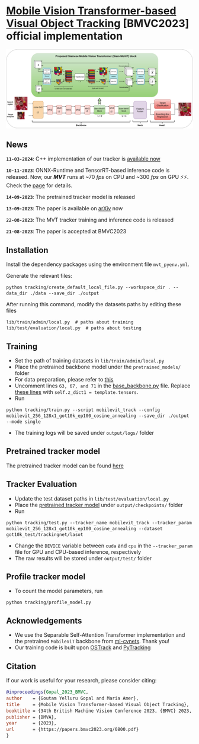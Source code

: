 # [Mobile Vision Transformer-based Visual Object Tracking](https://papers.bmvc2023.org/0800.pdf) [BMVC2023] official implementation
![MVT_block](assets/MVT.png)

## News
**`11-03-2024`**: C++ implementation of our tracker is [available now](https://github.com/goutamyg/MVT.cpp/tree/main)

**`10-11-2023`**: ONNX-Runtime and TensorRT-based inference code is released. Now, our ***MVT*** runs at ~70 *fps* on CPU and ~300 *fps* on GPU :zap::zap:. Check the [page](https://github.com/goutamyg/MVT/blob/multi_framework_inference/lib/tutorial/MVT_ONNX_TRT_Tutorial.md) for details.

**`14-09-2023`**: The pretrained tracker model is released

**`13-09-2023`**: The paper is available on [arXiv](https://arxiv.org/abs/2309.05829) now

**`22-08-2023`**: The MVT tracker training and inference code is released

**`21-08-2023`**: The paper is accepted at BMVC2023

## Installation

Install the dependency packages using the environment file `mvt_pyenv.yml`.

Generate the relevant files:
```
python tracking/create_default_local_file.py --workspace_dir . --data_dir ./data --save_dir ./output
```
After running this command, modify the datasets paths by editing these files
```
lib/train/admin/local.py  # paths about training
lib/test/evaluation/local.py  # paths about testing
```

## Training

* Set the path of training datasets in `lib/train/admin/local.py`
* Place the pretrained backbone model under the `pretrained_models/` folder
* For data preparation, please refer to [this](https://github.com/botaoye/OSTrack/tree/main)
* Uncomment lines `63, 67, and 71` in the [base_backbone.py](https://github.com/goutamyg/MVT/blob/main/lib/models/mobilevit_track/base_backbone.py) file. Replace [these lines](https://github.com/goutamyg/MVT/blob/main/lib/test/tracker/mobilevit_track.py#L68-L78) with ```self.z_dict1 = template.tensors```.
* Run
```
python tracking/train.py --script mobilevit_track --config mobilevit_256_128x1_got10k_ep100_cosine_annealing --save_dir ./output --mode single
```
* The training logs will be saved under `output/logs/` folder

## Pretrained tracker model
The pretrained tracker model can be found [here](https://drive.google.com/drive/folders/1RAdn3ZXI_G7pBj4NDbtQVFPkClVd1IBm)

## Tracker Evaluation

* Update the test dataset paths in `lib/test/evaluation/local.py`
* Place the [pretrained tracker model](https://drive.google.com/drive/folders/1RAdn3ZXI_G7pBj4NDbtQVFPkClVd1IBm) under `output/checkpoints/` folder 
* Run
```
python tracking/test.py --tracker_name mobilevit_track --tracker_param mobilevit_256_128x1_got10k_ep100_cosine_annealing --dataset got10k_test/trackingnet/lasot
```
* Change the `DEVICE` variable between `cuda` and `cpu` in the `--tracker_param` file for GPU and CPU-based inference, respectively  
* The raw results will be stored under `output/test/` folder

## Profile tracker model
* To count the model parameters, run
```
python tracking/profile_model.py
```

## Acknowledgements
* We use the Separable Self-Attention Transformer implementation and the pretrained `MobileViT` backbone from [ml-cvnets](https://github.com/apple/ml-cvnets). Thank you!
* Our training code is built upon [OSTrack](https://github.com/botaoye/OSTrack) and [PyTracking](https://github.com/visionml/pytracking)

## Citation
If our work is useful for your research, please consider citing:

```Bibtex
@inproceedings{Gopal_2023_BMVC,
author    = {Goutam Yelluru Gopal and Maria Amer},
title     = {Mobile Vision Transformer-based Visual Object Tracking},
booktitle = {34th British Machine Vision Conference 2023, {BMVC} 2023, Aberdeen, UK, November 20-24, 2023},
publisher = {BMVA},
year      = {2023},
url       = {https://papers.bmvc2023.org/0800.pdf}
}
```
